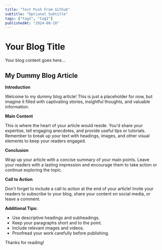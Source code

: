 ```yaml
---
title: "Test Push From Github"
subtitle: "Optional Subtitle"
tags: ["tag1", "tag2"]
publishedAt: "2024-08-18"
---
```


# Your Blog Title

Your blog content goes here...


## My Dummy Blog Article

**Introduction**

Welcome to my dummy blog article! This is just a placeholder for now, but imagine it filled with captivating stories, insightful thoughts, and valuable information. 

**Main Content**

This is where the heart of your article would reside. You'd share your expertise, tell engaging anecdotes, and provide useful tips or tutorials.  Remember to break up your text with headings, images, and other visual elements to keep your readers engaged.

**Conclusion**

Wrap up your article with a concise summary of your main points. Leave your readers with a lasting impression and encourage them to take action or continue exploring the topic.

**Call to Action**

Don't forget to include a call to action at the end of your article!  Invite your readers to subscribe to your blog, share your content on social media, or leave a comment.

**Additional Tips:**

* Use descriptive headings and subheadings.
* Keep your paragraphs short and to the point.
* Include relevant images and videos.
* Proofread your work carefully before publishing.

Thanks for reading!
